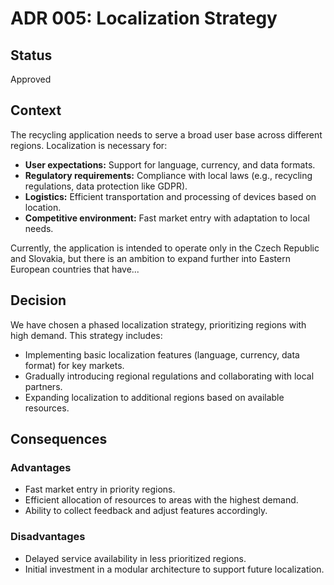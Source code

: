 # ADR 005: Localization Strategy

## Status
Approved

## Context
The recycling application needs to serve a broad user base across different regions. Localization is necessary for:

- **User expectations:** Support for language, currency, and data formats.
- **Regulatory requirements:** Compliance with local laws (e.g., recycling regulations, data protection like GDPR).
- **Logistics:** Efficient transportation and processing of devices based on location.
- **Competitive environment:** Fast market entry with adaptation to local needs.

Currently, the application is intended to operate only in the Czech Republic and Slovakia, but there is an ambition to expand further into Eastern European countries that have...

## Decision
We have chosen a phased localization strategy, prioritizing regions with high demand. This strategy includes:

- Implementing basic localization features (language, currency, data format) for key markets.
- Gradually introducing regional regulations and collaborating with local partners.
- Expanding localization to additional regions based on available resources.

## Consequences
### Advantages
- Fast market entry in priority regions.
- Efficient allocation of resources to areas with the highest demand.
- Ability to collect feedback and adjust features accordingly.

### Disadvantages
- Delayed service availability in less prioritized regions.
- Initial investment in a modular architecture to support future localization.